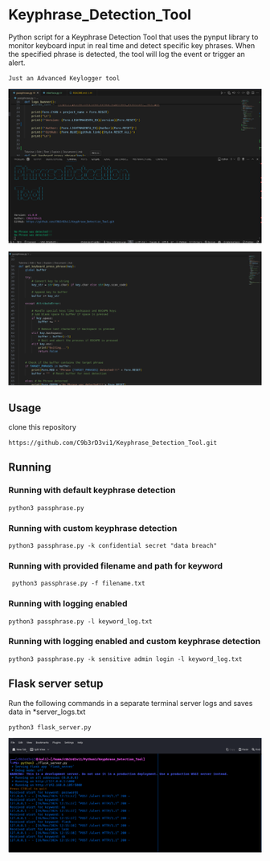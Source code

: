 # Keyphrase_Detection_Tool

Python script for a Keyphrase Detection Tool that uses the pynput library to monitor keyboard input in real time and detect specific key phrases. When the specified phrase is detected, the tool will log the event or trigger an alert.

    Just an Advanced Keylogger tool

 ![Runing code](/runing_code.png)

 ![code](/code.png)

## Usage

clone this repository

    https://github.com/C9b3rD3vi1/Keyphrase_Detection_Tool.git

## Running

### Running with default keyphrase detection

    python3 passphrase.py

### Running with custom keyphrase detection

    python3 passphrase.py -k confidential secret "data breach"

### Running with provided filename and path for keyword

     python3 passphrase.py -f filename.txt 
     
### Running with logging enabled

    python3 passphrase.py -l keyword_log.txt

### Running with logging enabled and custom keyphrase detection

    python3 passphrase.py -k sensitive admin login -l keyword_log.txt

## Flask server setup

Run the following commands in a separate terminal
 server logs and saves data in *server_logs.txt

    python3 flask_server.py

![server running](/servers.png)